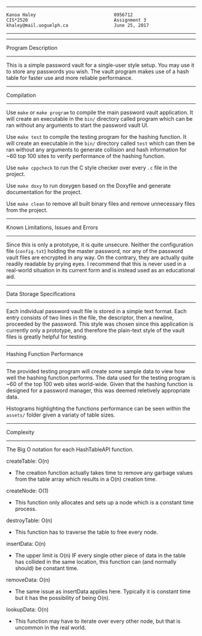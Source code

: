 ****************************************************
```
Kanoa Haley                             0956712
CIS*2520                                Assignment 3
khaley@mail.uoguelph.ca                 June 25, 2017
```
****************************************************

*******************
Program Description
*******************
This is a simple password vault for a single-user style setup. You may use it to store any passwords you wish. The vault program makes use of a hash table for faster use and more reliable performance.

***********
Compilation
***********
Use `make` or `make program` to compile the main password vault application. It will create an executable in the `bin/` directory called program which can be ran without any arguments to start the password vault UI.

Use `make test` to compile the testing program for the hashing function. It will create an executable in the `bin/` directory called `test` which can then be ran without any arguments to generate collision and hash information for ~60 top 100 sites to verify performance of the hashing function.

Use `make cppcheck` to run the C style checker over every `.c` file in the project.

Use `make doxy` to run doxygen based on the Doxyfile and generate documentation for the project.

Use `make clean` to remove all built binary files and remove unnecessary files from the project.

************************************
Known Limitations, Issues and Errors
************************************
Since this is only a prototype, it is quite unsecure. Neither the configuration file (`config.txt`) holding the master password, nor any of the password vault files are encrypted in any way. On the contrary, they are actually quite readily readable by prying eyes. I recommend that this is never used in a real-world situation in its current form and is instead used as an educational aid.

***************************
Data Storage Specifications
***************************
Each individual password vault file is stored in a simple text format. Each entry consists of two lines in the file, the descriptor, then a newline, proceeded by the password. This style was chosen since this application is currently only a prototype, and therefore the plain-text style of the vault files is greatly helpful for testing.

****************************
Hashing Function Performance
****************************
The provided testing program will create some sample data to view how well the hashing function performs. The data used for the testing program is ~60 of the top 100 web sites world-wide. Given that the hashing function is designed for a password manager, this was deemed reletively appropriate data.

Histograms highlighting the functions performance can be seen within the `assets/` folder given a variaty of table sizes.

**********
Complexity
**********
The Big O notation for each HashTableAPI function.

createTable: O(n)
- The creation function actually takes time to remove any garbage values from the table array which results in a O(n) creation time.

createNode: O(1)
- This function only allocates and sets up a node which is a constant time process.

destroyTable: O(n)
- This function has to traverse the table to free every node.

insertData: O(n)
- The upper limit is O(n) IF every single other piece of data in the table has collided in the same location, this function can (and normally should) be constant time.

removeData: O(n)
- The same issue as insertData applies here. Typically it is constant time but it has the possibility of being O(n).

lookupData: O(n)
- This function may have to iterate over every other node, but that is uncommon in the real world.
